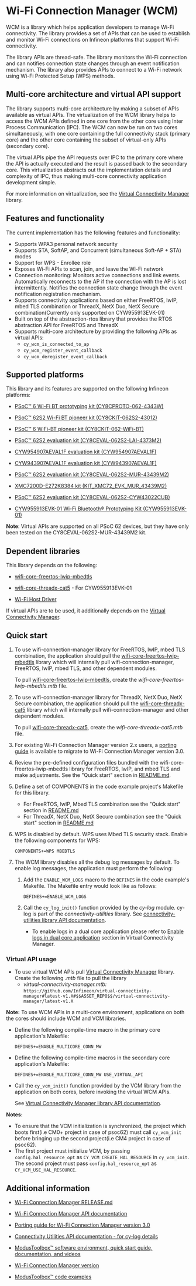 # Wi-Fi Connection Manager (WCM)

WCM is a library which helps application developers to manage Wi-Fi connectivity. The library provides a set of APIs that can be used to establish and monitor Wi-Fi connections on Infineon platforms that support Wi-Fi connectivity.

The library APIs are thread-safe. The library monitors the Wi-Fi connection and can notifies connection state changes through an event notification mechanism. The library also provides APIs to connect to a Wi-Fi network using Wi-Fi Protected Setup (WPS) methods.

## Multi-core architecture and virtual API support

The library supports multi-core architecture by making a subset of APIs available as virtual APIs. The virtualization of the WCM library helps to access the WCM APIs defined in one core from the other core using Inter Process Communication (IPC). The WCM can now be run on two cores simultaneously, with one core containing the full connectivity stack (primary core) and the other core containing the subset of virtual-only APIs (secondary core).

The virtual APIs pipe the API requests over IPC to the primary core where the API is actually executed and the result is passed back to the secondary core. This virtualization abstracts out the implementation details and complexity of IPC, thus making multi-core connectivity application development simple.

For more information on virtualization, see the [Virtual Connectivity Manager]( https://github.com/Infineon/virtual-connectivity-manager ) library.


## Features and functionality

The current implementation has the following features and functionality:

- Supports WPA3 personal network security
- Supports STA, SoftAP, and Concurrent (simultaneous Soft-AP + STA) modes
- Support for WPS - Enrollee role
- Exposes Wi-Fi APIs to scan, join, and leave the Wi-Fi network
- Connection monitoring: Monitors active connections and link events. Automatically reconnects to the AP if the connection with the AP is lost intermittently. Notifies the connection state change through the event notification registration mechanism.
- Supports connectivity applications based on either FreeRTOS, lwIP, mbed TLS combination or ThreadX, NetX Duo, NetX Secure combination(Currently only supported on CYW955913EVK-01)
- Built on top of the abstraction-rtos library that provides the RTOS abstraction API for FreeRTOS and ThreadX
- Supports multi-core architecture by providing the following APIs as virtual APIs:
  - `cy_wcm_is_connected_to_ap`
  - `cy_wcm_register_event_callback`
  - `cy_wcm_deregister_event_callback`


## Supported platforms

This library and its features are supported on the following Infineon platforms:

- [PSoC&trade; 6 Wi-Fi BT prototyping kit (CY8CPROTO-062-4343W)]( https://www.infineon.com/cms/en/product/evaluation-boards/cy8cproto-062-4343w/ )

- [PSoC&trade; 62S2 Wi-Fi BT pioneer kit (CY8CKIT-062S2-43012)]( https://www.infineon.com/cms/en/product/evaluation-boards/cy8ckit-062s2-43012/ )

- [PSoC&trade; 6 WiFi-BT pioneer kit (CY8CKIT-062-WiFi-BT)]( https://www.infineon.com/cms/en/product/evaluation-boards/cy8ckit-062-wifi-bt/ )

- [PSoC&trade; 62S2 evaluation kit (CY8CEVAL-062S2-LAI-4373M2)]( https://www.infineon.com/cms/en/product/evaluation-boards/cy8ceval-062s2/ )

- [CYW954907AEVAL1F evaluation kit (CYW954907AEVAL1F)]( https://www.infineon.com/cms/en/product/evaluation-boards/cyw954907aeval1f/ )

- [CYW943907AEVAL1F evaluation kit (CYW943907AEVAL1F)]( https://www.infineon.com/cms/en/product/evaluation-boards/cyw943907aeval1f/ )

- [PSoC&trade; 62S2 evaluation kit (CY8CEVAL-062S2-MUR-43439M2)]( https://www.infineon.com/cms/en/product/evaluation-boards/cy8ceval-062s2/ )

- [XMC7200D-E272K8384 kit (KIT_XMC72_EVK_MUR_43439M2)](https://www.infineon.com/cms/en/product/evaluation-boards/kit_xmc72_evk/)

- [PSoC&trade; 62S2 evaluation kit (CY8CEVAL-062S2-CYW43022CUB)](https://www.infineon.com/cms/en/product/evaluation-boards/cy8ceval-062s2/)

- [CYW955913EVK-01 Wi-Fi Bluetooth&reg; Prototyping Kit (CYW955913EVK-01)](https://www.infineon.com/CYW955913EVK-01)

**Note**: Virtual APIs are supported on all PSoC 62 devices, but they have only been tested on the CY8CEVAL-062S2-MUR-43439M2 kit.

## Dependent libraries

This library depends on the following:

- [wifi-core-freertos-lwip-mbedtls]( https://github.com/Infineon/wifi-core-freertos-lwip-mbedtls )

- [wifi-core-threadx-cat5]( https://github.com/Infineon/wifi-core-threadx-cat5 ) - For CYW955913EVK-01

- [Wi-Fi Host Driver]( https://github.com/Infineon/wifi-host-driver )

If virtual APIs are to be used, it additionally depends on the [Virtual Connectivity Manager]( https://github.com/Infineon/virtual-connectivity-manager ).

## Quick start

1. To use wifi-connection-manager library for FreeRTOS, lwIP, mbed TLS combination, the application should pull the [wifi-core-freertos-lwip-mbedtls]( https://github.com/Infineon/wifi-core-freertos-lwip-mbedtls ) library which will internally pull wifi-connection-manager, FreeRTOS, lwIP, mbed TLS, and other dependent modules.
   
   To pull [wifi-core-freertos-lwip-mbedtls]( https://github.com/Infineon/wifi-core-freertos-lwip-mbedtls#latest-v1.X#$$ASSET_REPO$$/wifi-core-freertos-lwip-mbedtls/latest-v1.X ), create the *wifi-core-freertos-lwip-mbedtls.mtb* file.

2. To use wifi-connection-manager library for ThreadX, NetX Duo, NetX Secure combination, the application should pull the [wifi-core-threadx-cat5]( https://github.com/Infineon/wifi-core-threadx-cat5 ) library which will internally pull wifi-connection-manager and other dependent modules.

   To pull [wifi-core-threadx-cat5]( https://github.com/Infineon/wifi-core-threadx-cat5#latest-v1.X#$$ASSET_REPO$$/wifi-core-threadx-cat5/latest-v1.X ), create the *wifi-core-threadx-cat5.mtb* file.

3. For existing Wi-Fi Connection Manager version 2.x users, a [porting guide]( https://github.com/Infineon/wifi-connection-manager/blob/master/porting_guide.md ) is available to migrate to Wi-Fi Connection Manager version 3.0.

4. Review the pre-defined configuration files bundled with the wifi-core-freertos-lwip-mbedtls library for FreeRTOS, lwIP, and mbed TLS and make adjustments. See the "Quick start" section in [README.md]( https://github.com/Infineon/wifi-core-freertos-lwip-mbedtls/blob/master/README.md ).

5. Define a set of COMPONENTS in the code example project's Makefile for this library.
   - For FreeRTOS, lwIP, Mbed TLS combination see the "Quick start" section in [README.md]( https://github.com/Infineon/wifi-core-freertos-lwip-mbedtls/blob/master/README.md )
   - For ThreadX, NetX Duo, NetX Secure combination see the "Quick start" section in [README.md]( https://github.com/Infineon/wifi-core-threadx-cat5/blob/master/README.md )

6. WPS is disabled by default. WPS uses Mbed TLS security stack. Enable the following components for WPS:
   ```
   COMPONENTS+=WPS MBEDTLS
   ```
7. The WCM library disables all the debug log messages by default. To enable log messages, the application must perform the following:

   1. Add the `ENABLE_WCM_LOGS` macro to the `DEFINES` in the code example's Makefile. The Makefile entry would look like as follows:
      ```
      DEFINES+=ENABLE_WCM_LOGS
      ```
   2. Call the `cy_log_init()` function provided by the *cy-log* module. cy-log is part of the *connectivity-utilities* library.
      See [connectivity-utilities library API documentation]( https://Infineon.github.io/connectivity-utilities/api_reference_manual/html/group__logging__utils.html ).

      - To enable logs in a dual core application please refer to [Enable logs in dual core application]( https://github.com/Infineon/virtual-connectivity-manager/blob/main/README.md#enable-logs-in-dual-core-application ) section in Virtual Connectivity Manager.

### Virtual API usage

* To use virtual WCM APIs pull [Virtual Connectivity Manager]( https://github.com/Infineon/virtual-connectivity-manager ) library.
  Create the following *.mtb* file to pull the library
  - *virtual-connectivity-manager.mtb:* `https://github.com/Infineon/virtual-connectivity-manager#latest-v1.X#$$ASSET_REPO$$/virtual-connectivity-manager/latest-v1.X`

**Note:** To use WCM APIs in a multi-core environment, applications on both the cores should include WCM and VCM libraries.

* Define the following compile-time macro in the primary core application's Makefile:
   ```
   DEFINES+=ENABLE_MULTICORE_CONN_MW
   ```
* Define the following compile-time macros in the secondary core application's Makefile:
   ```
   DEFINES+=ENABLE_MULTICORE_CONN_MW USE_VIRTUAL_API
   ```
* Call the `cy_vcm_init()` function provided by the VCM library from the application on both cores, before invoking the virtual WCM APIs.

   See [Virtual Connectivity Manager library API documentation]( https://infineon.github.io/virtual-connectivity-manager/api_reference_manual/html/index.html ).

**Notes:**
  - To ensure that the VCM initialization is synchronized, the project which boots first(i.e CM0+ project in case of psoc62) must call `cy_vcm_init` before bringing up the second project(i.e CM4 project in case of psoc62).
  - The first project must initialize VCM, by passing `config.hal_resource_opt` as `CY_VCM_CREATE_HAL_RESOURCE` in `cy_vcm_init`. The second project must pass `config.hal_resource_opt` as `CY_VCM_USE_HAL_RESOURCE`.

## Additional information

- [Wi-Fi Connection Manager RELEASE.md]( ./RELEASE.md )

- [Wi-Fi Connection Manager API documentation]( https://Infineon.github.io/wifi-connection-manager/api_reference_manual/html/index.html )

- [Porting guide for Wi-Fi Connection Manager version 3.0]( https://github.com/Infineon/wifi-connection-manager/blob/master/porting_guide.md )

- [Connectivity Utilities API documentation - for cy-log details]( https://Infineon.github.io/connectivity-utilities/api_reference_manual/html/group__logging__utils.html )

- [ModusToolbox&trade; software environment, quick start guide, documentation, and videos]( https://www.infineon.com/modustoolbox )

- [Wi-Fi Connection Manager version]( ./version.xml )

- [ModusToolbox&trade; code examples]( https://github.com/Infineon/Code-Examples-for-ModusToolbox-Software )

